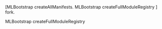 [MLBootstrap createAllManifests.
MLBootstrap createFullModuleRegistry ] fork.


MLBootstrap createFullModuleRegistry